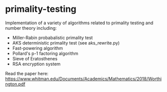 # primality-testing

Implementation of a variety of algorithms related to primality testing and number theory including:
  - Miller-Rabin probabalistic primality test
  - AKS deterministic primality test (see aks_rewrite.py)
  - Fast-powering algorithm
  - Pollard's p-1 factoring algorithm
  - Sieve of Eratosthenes
  - RSA encryption system

Read the paper here: https://www.whitman.edu/Documents/Academics/Mathematics/2018/Worthington.pdf
